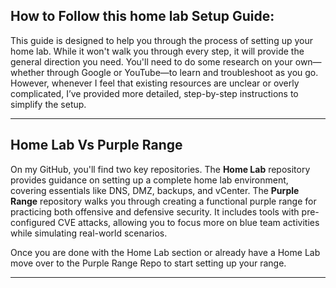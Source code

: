 How to Follow this home lab Setup Guide:
---
This guide is designed to help you through the process of setting up your home lab. While it won't walk you through every step, it will provide the general direction you need. You'll need to do some research on your own—whether through Google or YouTube—to learn and troubleshoot as you go. However, whenever I feel that existing resources are unclear or overly complicated, I’ve provided more detailed, step-by-step instructions to simplify the setup.

---
## Home Lab Vs Purple Range
On my GitHub, you'll find two key repositories. The **Home Lab** repository provides guidance on setting up a complete home lab environment, covering essentials like DNS, DMZ, backups, and vCenter. The **Purple Range** repository walks you through creating a functional purple range for practicing both offensive and defensive security. It includes tools with pre-configured CVE attacks, allowing you to focus more on blue team activities while simulating real-world scenarios.

Once you are done with the Home Lab section or already have a Home Lab move over to the Purple Range Repo to start setting up your range. 

--- 
